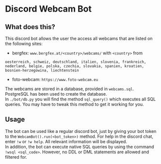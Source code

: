 # Discord Webcam Bot

## What does this?
This discord bot allows the user the access all webcams that are listed on the following sites:
- bergfex: `www.bergfex.at/<country>/webcams/` with `<country>` from
 ```
 oesterreich, schweiz, deutschland, italien, slovenia, frankreich, nederland, belgie, polska, czechia, slovakia, spanien, kroatien, bosnien-herzegowina, liechtenstein
 ```
- foto-webcam: `https://www.foto-webcam.eu`

The webcams are stored in a database, provided in `webcams.sql`.
PostgreSQL has been used to create the database. \
In `./bot/db.py` you will find the method `sql_query()` which executes all SQL queries.
You may have to tweak this method to get it working for you.

## Usage

The bot can be used like a regular discord bot, just by giving your bot token to the `WebcamBot().run(<bot_token>)` method.
For help in the discord chat, enter `!w` or `!w help`. All relevant information will be displayed. \
In addition, the bot can execute native SQL queries by using the command `!wsql <sql_code>`.
However, no DDL or DML statements are allowed and filtered for.